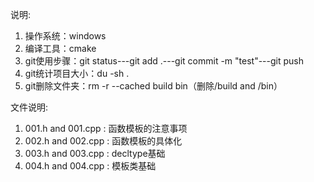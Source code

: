 说明:  
1. 操作系统：windows
2. 编译工具：cmake
3. git使用步骤：git status---git add .---git commit -m "test"---git push 
4. git统计项目大小：du -sh .
5. git删除文件夹：rm -r --cached build bin（删除/build and /bin）

文件说明:  
1. 001.h and 001.cpp : 函数模板的注意事项
2. 002.h and 002.cpp : 函数模板的具体化
3. 003.h and 003.cpp : decltype基础
4. 004.h and 004.cpp : 模板类基础